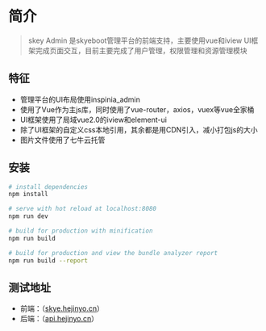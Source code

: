 # 简介

> skey Admin 是skyeboot管理平台的前端支持，主要使用vue和iview UI框架完成页面交互，目前主要完成了用户管理，权限管理和资源管理模块

## 特征
+ 管理平台的UI布局使用inspinia_admin
+ 使用了Vue作为主js库，同时使用了vue-router，axios，vuex等vue全家桶
+ UI框架使用了局域vue2.0的iview和element-ui
+ 除了UI框架的自定义css本地引用，其余都是用CDN引入，减小打包js的大小
+ 图片文件使用了七牛云托管

## 安装

``` bash
# install dependencies
npm install

# serve with hot reload at localhost:8080
npm run dev

# build for production with minification
npm run build

# build for production and view the bundle analyzer report
npm run build --report
```

## 测试地址
- 前端：（[skye.hejinyo.cn](http://skye.hejinyo.cn)）
- 后端：（[api.hejinyo.cn](http://api.hejinyo.cn)）
